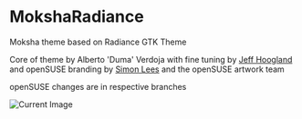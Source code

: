 # MokshaRadiance
Moksha theme based on Radiance GTK Theme

Core of theme by Alberto 'Duma' Verdoja with fine tuning by [Jeff Hoogland](http://www.jeffhoogland.com/) and openSUSE branding by [Simon Lees](http://simotek.net/tech) and the openSUSE artwork team

openSUSE changes are in respective branches

![Current Image](https://www.enlightenment.org/ss/e-55b1b8719f2c70.68178781.jpg "Radiance Theme")
